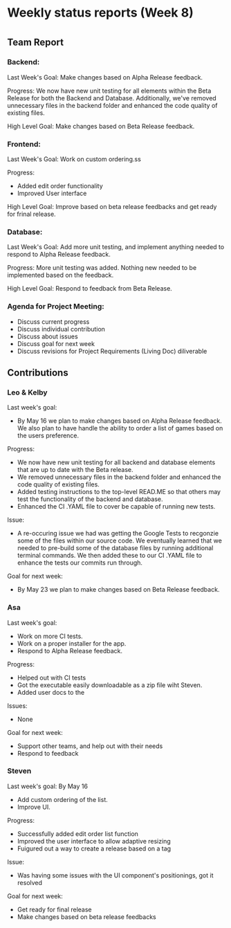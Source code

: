 # Weekly status reports (Week 8)
#
## Team Report
### Backend:
Last Week's Goal: Make changes based on Alpha Release feedback.

Progress: We now have new unit testing for all elements within the Beta Release for both the Backend and Database. Additionally, we've removed unnecessary files in the backend folder and enhanced the code quality of existing files.

High Level Goal: Make changes based on Beta Release feedback.

### Frontend:
Last Week's Goal: Work on custom ordering.ss

Progress:
- Added edit order functionality
- Improved User interface 

High Level Goal: Improve based on beta release feedbacks and get ready for frinal release.

### Database:
Last Week's Goal: Add more unit testing, and implement anything needed to respond to Alpha Release feedback.

Progress: More unit testing was added. Nothing new needed to be implemented based on the feedback.

High Level Goal: Respond to feedback from Beta Release.

### Agenda for Project Meeting:
- Discuss current progress
- Discuss individual contribution
- Discuss about issues
- Discuss goal for next week
- Discuss revisions for Project Requirements (Living Doc) diliverable

## Contributions
### Leo & Kelby
Last week's goal:
- By May 16 we plan to make changes based on Alpha Release feedback. We also plan to have handle the ability to order a list of games based on the users preference.

Progress:
- We now have new unit testing for all backend and database elements that are up to date with the Beta release. 
- We removed unnecessary files in the backend folder and enhanced the code quality of existing files.
- Added testing instructions to the top-level READ.ME so that others may test the functionality of the backend and database.
- Enhanced the CI .YAML file to cover be capable of running new tests.

Issue:
- A re-occuring issue we had was getting the Google Tests to recgonzie some of the files within our source code. We eventually learned that we needed to pre-build some of the database files by running additional terminal commands. We then added these to our CI .YAML file to enhance the tests our commits run through.  

Goal for next week:
- By May 23 we plan to make changes based on Beta Release feedback.

### Asa
Last week's goal:
- Work on more CI tests.
- Work on a proper installer for the app.
- Respond to Alpha Release feedback.

Progress:
- Helped out with CI tests
- Got the executable easily downloadable as a zip file wiht Steven.
- Added user docs to the 

Issues:
- None

Goal for next week:
- Support other teams, and help out with their needs
- Respond to feedback

### Steven
Last week's goal: By May 16
- Add custom ordering of the list.
- Improve UI.

Progress:
- Successfully added edit order list function
- Improved the user interface to allow adaptive resizing
- Fuigured out a way to create a release based on a tag

Issue:
- Was having some issues with the UI component's positionings, got it resolved

Goal for next week: 
- Get ready for final release
- Make changes based on beta release feedbacks

